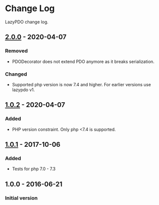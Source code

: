 # Change Log
LazyPDO change log.

## [2.0.0] - 2020-04-07
### Removed
- PDODecorator does not extend PDO anymore as it breaks serialization.
### Changed
- Supported php version is now 7.4 and higher. For earlier versions use lazypdo v1.

## [1.0.2] - 2020-04-07
### Added
- PHP version constraint. Only php <7.4 is supported.

## [1.0.1] - 2017-10-06
### Added
- Tests for php 7.0 - 7.3

## 1.0.0 - 2016-06-21
### Initial version


[2.0.0]: https://github.com/lazypdo/lazypdo/compare/1.0.2...2.0.0
[1.0.2]: https://github.com/lazypdo/lazypdo/compare/1.0.1...1.0.2
[1.0.1]: https://github.com/lazypdo/lazypdo/compare/1.0.0...1.0.1

